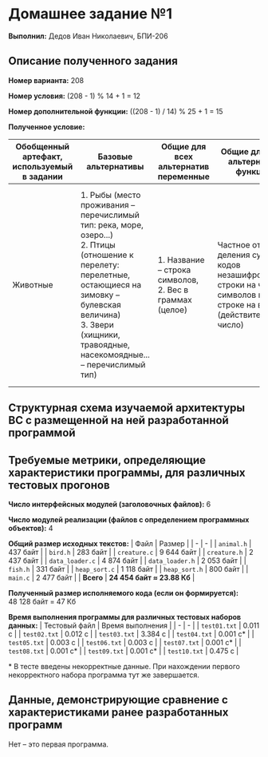 # Домашнее задание №1

**Выполнил:** Дедов Иван Николаевич, БПИ-206


## Описание полученного задания

**Номер варианта:** 208

**Номер условия:** (208 - 1) % 14 + 1 = 12

**Номер дополнительной функции:** ((208 - 1) / 14) % 25 + 1 = 15

**Полученное условие:**

| Обобщенный артефакт, используемый в задании | Базовые альтернативы | Общие для всех  альтернатив переменные | Общие для всех альтернатив функции | Обработка данных |
| - | - | - | - | - |
| Животные | 1. Рыбы (место проживания – перечислимый тип: река, море, озеро...) <br/> 2. Птицы (отношение к перелету: перелетные, остающиеся на зимовку – булевская величина) <br/> 3. Звери (хищники, травоядные, насекомоядные... – перечислимый тип) | 1. Название – строка символов, <br/> 2. Вес в граммах (целое) | Частное от деления суммы кодов незашифрованной строки на число символов в этой строке на вес (действительное число) | Упорядочить элементы контейнера по убыванию используя сортировку с помощью «дерева» (Heap Sort). В качестве ключей для сортировки и других действий используются результаты функции, общей для всех альтернатив. |


## Структурная схема изучаемой архитектуры ВС с размещенной на ней разработанной программой


## Требуемые метрики, определяющие характеристики программы, для различных тестовых прогонов

**Число интерфейсных модулей (заголовочных файлов):** 6

**Число модулей реализации (файлов с определением программных объектов):** 4

**Общий размер исходных текстов:**
| Файл                | Размер                     |
| -                   | -                          |
| ```animal.h```      | 437 байт                   |
| ```bird.h```        | 283 байт                   |
| ```creature.c```    | 9 644 байт                 |
| ```creature.h```    | 2 437 байт                 |
| ```data_loader.c``` | 4 874 байт                 |
| ```data_loader.h``` | 2 053 байт                 |
| ```fish.h```        | 331 байт                   |
| ```heap_sort.c```   | 1 118 байт                 |
| ```heap_sort.h```   | 800 байт                   |
| ```main.c```        | 2 477 байт                 |
| **Всего**           | **24 454 байт ≈ 23.88 Кб** |

**Полученный размер исполняемого кода (если он формируется):** 48 128 байт = 47 Кб

**Время выполнения программы для различных тестовых наборов данных:**
| Тестовый файл | Время выполнения |
| - | - |
| ```test01.txt``` | 0.011 с |
| ```test02.txt``` | 0.012 с |
| ```test03.txt``` | 3.384 с |
| ```test04.txt``` | 0.001 с\* |
| ```test05.txt``` | 0.003 с |
| ```test06.txt``` | 0.003 с |
| ```test07.txt``` | 0.001 с\* |
| ```test08.txt``` | 0.001 с\* |
| ```test09.txt``` | 0.001 с\* |
| ```test10.txt``` | 0.475 с |

\* В тесте введены некорректные данные. При нахождении первого некорректного набора программа тут же завершается.


## Данные, демонстрирующие сравнение с характеристиками ранее разработанных программ

Нет – это первая программа.
